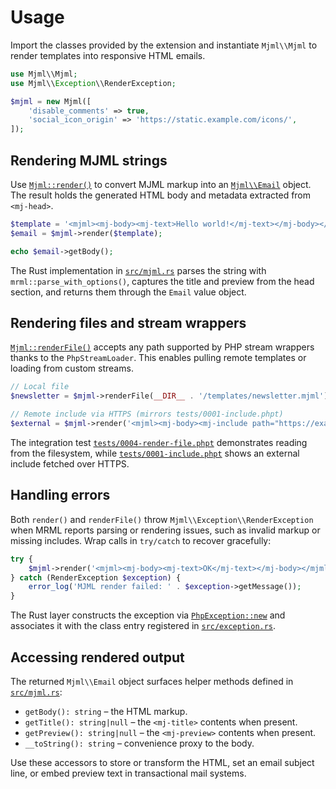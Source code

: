 # Usage

Import the classes provided by the extension and instantiate `Mjml\\Mjml` to render templates into responsive HTML emails.

```php
use Mjml\\Mjml;
use Mjml\\Exception\\RenderException;

$mjml = new Mjml([
    'disable_comments' => true,
    'social_icon_origin' => 'https://static.example.com/icons/',
]);
```

## Rendering MJML strings

Use [`Mjml::render()`](./api.md#method-render) to convert MJML markup into an [`Mjml\\Email`](./api.md#class-mjmlemail) object. The result holds the generated HTML body and metadata extracted from `<mj-head>`.

```php
$template = '<mjml><mj-body><mj-text>Hello world!</mj-text></mj-body></mjml>';
$email = $mjml->render($template);

echo $email->getBody();
```

The Rust implementation in [`src/mjml.rs`](../src/mjml.rs) parses the string with `mrml::parse_with_options()`, captures the title and preview from the head section, and returns them through the `Email` value object.

## Rendering files and stream wrappers

[`Mjml::renderFile()`](./api.md#method-renderfile) accepts any path supported by PHP stream wrappers thanks to the `PhpStreamLoader`. This enables pulling remote templates or loading from custom streams.

```php
// Local file
$newsletter = $mjml->renderFile(__DIR__ . '/templates/newsletter.mjml');

// Remote include via HTTPS (mirrors tests/0001-include.phpt)
$external = $mjml->render('<mjml><mj-body><mj-include path="https://example.com/partials/header.mjml" /></mj-body></mjml>');
```

The integration test [`tests/0004-render-file.phpt`](../tests/0004-render-file.phpt) demonstrates reading from the filesystem, while [`tests/0001-include.phpt`](../tests/0001-include.phpt) shows an external include fetched over HTTPS.

## Handling errors

Both `render()` and `renderFile()` throw `Mjml\\Exception\\RenderException` when MRML reports parsing or rendering issues, such as invalid markup or missing includes. Wrap calls in `try/catch` to recover gracefully:

```php
try {
    $mjml->render('<mjml><mj-body><mj-text>OK</mj-text></mj-body></mjml>');
} catch (RenderException $exception) {
    error_log('MJML render failed: ' . $exception->getMessage());
}
```

The Rust layer constructs the exception via [`PhpException::new`](../src/mjml.rs) and associates it with the class entry registered in [`src/exception.rs`](../src/exception.rs).

## Accessing rendered output

The returned `Mjml\\Email` object surfaces helper methods defined in [`src/mjml.rs`](../src/mjml.rs):

- `getBody(): string` – the HTML markup.
- `getTitle(): string|null` – the `<mj-title>` contents when present.
- `getPreview(): string|null` – the `<mj-preview>` contents when present.
- `__toString(): string` – convenience proxy to the body.

Use these accessors to store or transform the HTML, set an email subject line, or embed preview text in transactional mail systems.
